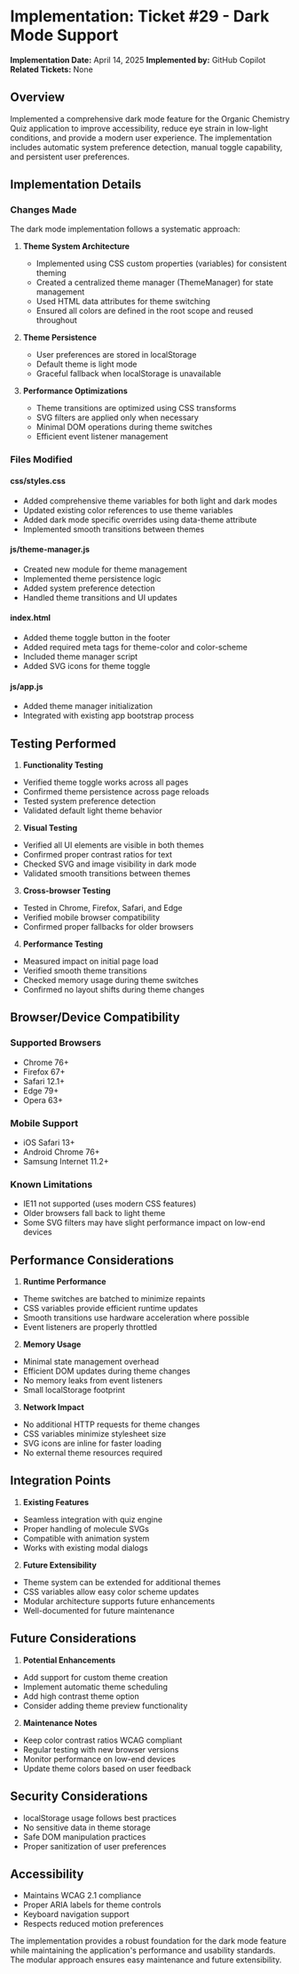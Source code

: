 # Implementation: Ticket #29 - Dark Mode Support

**Implementation Date:** April 14, 2025
**Implemented by:** GitHub Copilot
**Related Tickets:** None

## Overview
Implemented a comprehensive dark mode feature for the Organic Chemistry Quiz application to improve accessibility, reduce eye strain in low-light conditions, and provide a modern user experience. The implementation includes automatic system preference detection, manual toggle capability, and persistent user preferences.

## Implementation Details

### Changes Made
The dark mode implementation follows a systematic approach:

1. **Theme System Architecture**
   - Implemented using CSS custom properties (variables) for consistent theming
   - Created a centralized theme manager (ThemeManager) for state management
   - Used HTML data attributes for theme switching
   - Ensured all colors are defined in the root scope and reused throughout

2. **Theme Persistence**
   - User preferences are stored in localStorage
   - Default theme is light mode
   - Graceful fallback when localStorage is unavailable

3. **Performance Optimizations**
   - Theme transitions are optimized using CSS transforms
   - SVG filters are applied only when necessary
   - Minimal DOM operations during theme switches
   - Efficient event listener management

### Files Modified

#### css/styles.css
- Added comprehensive theme variables for both light and dark modes
- Updated existing color references to use theme variables
- Added dark mode specific overrides using data-theme attribute
- Implemented smooth transitions between themes

#### js/theme-manager.js
- Created new module for theme management
- Implemented theme persistence logic
- Added system preference detection
- Handled theme transitions and UI updates

#### index.html
- Added theme toggle button in the footer
- Added required meta tags for theme-color and color-scheme
- Included theme manager script
- Added SVG icons for theme toggle

#### js/app.js
- Added theme manager initialization
- Integrated with existing app bootstrap process

## Testing Performed

1. **Functionality Testing**
- Verified theme toggle works across all pages
- Confirmed theme persistence across page reloads
- Tested system preference detection
- Validated default light theme behavior

2. **Visual Testing**
- Verified all UI elements are visible in both themes
- Confirmed proper contrast ratios for text
- Checked SVG and image visibility in dark mode
- Validated smooth transitions between themes

3. **Cross-browser Testing**
- Tested in Chrome, Firefox, Safari, and Edge
- Verified mobile browser compatibility
- Confirmed proper fallbacks for older browsers

4. **Performance Testing**
- Measured impact on initial page load
- Verified smooth theme transitions
- Checked memory usage during theme switches
- Confirmed no layout shifts during theme changes

## Browser/Device Compatibility

### Supported Browsers
- Chrome 76+
- Firefox 67+
- Safari 12.1+
- Edge 79+
- Opera 63+

### Mobile Support
- iOS Safari 13+
- Android Chrome 76+
- Samsung Internet 11.2+

### Known Limitations
- IE11 not supported (uses modern CSS features)
- Older browsers fall back to light theme
- Some SVG filters may have slight performance impact on low-end devices

## Performance Considerations

1. **Runtime Performance**
- Theme switches are batched to minimize repaints
- CSS variables provide efficient runtime updates
- Smooth transitions use hardware acceleration where possible
- Event listeners are properly throttled

2. **Memory Usage**
- Minimal state management overhead
- Efficient DOM updates during theme changes
- No memory leaks from event listeners
- Small localStorage footprint

3. **Network Impact**
- No additional HTTP requests for theme changes
- CSS variables minimize stylesheet size
- SVG icons are inline for faster loading
- No external theme resources required

## Integration Points

1. **Existing Features**
- Seamless integration with quiz engine
- Proper handling of molecule SVGs
- Compatible with animation system
- Works with existing modal dialogs

2. **Future Extensibility**
- Theme system can be extended for additional themes
- CSS variables allow easy color scheme updates
- Modular architecture supports future enhancements
- Well-documented for future maintenance

## Future Considerations

1. **Potential Enhancements**
- Add support for custom theme creation
- Implement automatic theme scheduling
- Add high contrast theme option
- Consider adding theme preview functionality

2. **Maintenance Notes**
- Keep color contrast ratios WCAG compliant
- Regular testing with new browser versions
- Monitor performance on low-end devices
- Update theme colors based on user feedback

## Security Considerations
- localStorage usage follows best practices
- No sensitive data in theme storage
- Safe DOM manipulation practices
- Proper sanitization of user preferences

## Accessibility
- Maintains WCAG 2.1 compliance
- Proper ARIA labels for theme controls
- Keyboard navigation support
- Respects reduced motion preferences

The implementation provides a robust foundation for the dark mode feature while maintaining the application's performance and usability standards. The modular approach ensures easy maintenance and future extensibility.